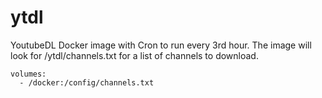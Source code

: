 # ytdl
YoutubeDL Docker image with Cron to run every 3rd hour.
The image will look for /ytdl/channels.txt for a list of channels to download.
```
volumes:
  - /docker:/config/channels.txt
```

